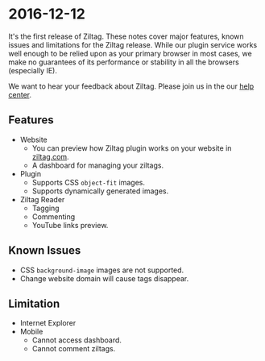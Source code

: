 
# 2016-12-12

It's the first release of Ziltag. These notes cover major features, known issues and limitations for the Ziltag release. While our plugin service works well enough to be relied upon as your primary browser in most cases, we make no guarantees of its performance or stability in all the browsers (especially IE).

We want to hear your feedback about Ziltag. Please join us in the our [help center](http://help.ziltag.com).

## Features

- Website
  - You can preview how Ziltag plugin works on your website in [ziltag.com](https://ziltag.com).
  - A dashboard for managing your ziltags.
- Plugin
  - Supports CSS `object-fit` images.
  - Supports dynamically generated images.
- Ziltag Reader
  - Tagging
  - Commenting
  - YouTube links preview.

## Known Issues

- CSS `background-image` images are not supported.
- Change website domain will cause tags disappear.

## Limitation

- Internet Explorer
- Mobile
  - Cannot access dashboard.
  - Cannot comment ziltags.
